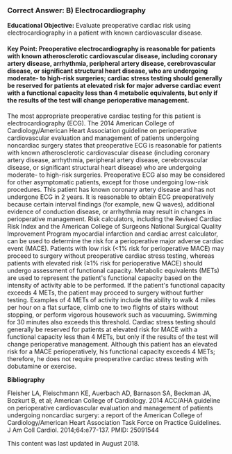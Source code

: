 
### Correct Answer: B) Electrocardiography 

**Educational Objective:** Evaluate preoperative cardiac risk using electrocardiography in a patient with known cardiovascular disease.

#### **Key Point:** Preoperative electrocardiography is reasonable for patients with known atherosclerotic cardiovascular disease, including coronary artery disease, arrhythmia, peripheral artery disease, cerebrovascular disease, or significant structural heart disease, who are undergoing moderate- to high-risk surgeries; cardiac stress testing should generally be reserved for patients at elevated risk for major adverse cardiac event with a functional capacity less than 4 metabolic equivalents, but only if the results of the test will change perioperative management.

The most appropriate preoperative cardiac testing for this patient is electrocardiography (ECG). The 2014 American College of Cardiology/American Heart Association guideline on perioperative cardiovascular evaluation and management of patients undergoing noncardiac surgery states that preoperative ECG is reasonable for patients with known atherosclerotic cardiovascular disease (including coronary artery disease, arrhythmia, peripheral artery disease, cerebrovascular disease, or significant structural heart disease) who are undergoing moderate- to high-risk surgeries. Preoperative ECG also may be considered for other asymptomatic patients, except for those undergoing low-risk procedures. This patient has known coronary artery disease and has not undergone ECG in 2 years. It is reasonable to obtain ECG preoperatively because certain interval findings (for example, new Q waves), additional evidence of conduction disease, or arrhythmia may result in changes in perioperative management.
Risk calculators, including the Revised Cardiac Risk Index and the American College of Surgeons National Surgical Quality Improvement Program myocardial infarction and cardiac arrest calculator, can be used to determine the risk for a perioperative major adverse cardiac event (MACE). Patients with low risk (<1% risk for perioperative MACE) may proceed to surgery without preoperative cardiac stress testing, whereas patients with elevated risk (≥1% risk for perioperative MACE) should undergo assessment of functional capacity. Metabolic equivalents (METs) are used to represent the patient's functional capacity based on the intensity of activity able to be performed. If the patient's functional capacity exceeds 4 METs, the patient may proceed to surgery without further testing. Examples of 4 METs of activity include the ability to walk 4 miles per hour on a flat surface, climb one to two flights of stairs without stopping, or perform vigorous housework such as vacuuming. Swimming for 30 minutes also exceeds this threshold. Cardiac stress testing should generally be reserved for patients at elevated risk for MACE with a functional capacity less than 4 METs, but only if the results of the test will change perioperative management. Although this patient has an elevated risk for a MACE perioperatively, his functional capacity exceeds 4 METs; therefore, he does not require preoperative cardiac stress testing with dobutamine or exercise.

**Bibliography**

Fleisher LA, Fleischmann KE, Auerbach AD, Barnason SA, Beckman JA, Bozkurt B, et al; American College of Cardiology. 2014 ACC/AHA guideline on perioperative cardiovascular evaluation and management of patients undergoing noncardiac surgery: a report of the American College of Cardiology/American Heart Association Task Force on Practice Guidelines. J Am Coll Cardiol. 2014;64:e77-137. PMID: 25091544

This content was last updated in August 2018.